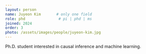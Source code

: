 ```yaml
---
layout: person
name: Juyeon Kim       # only one field
role: phd               # pi | phd | ms
joined: 2024
order: 3
photo: /assets/images/people/juyeon-kim.jpg
---
```

Ph.D. student interested in causal inference and machine learning.
